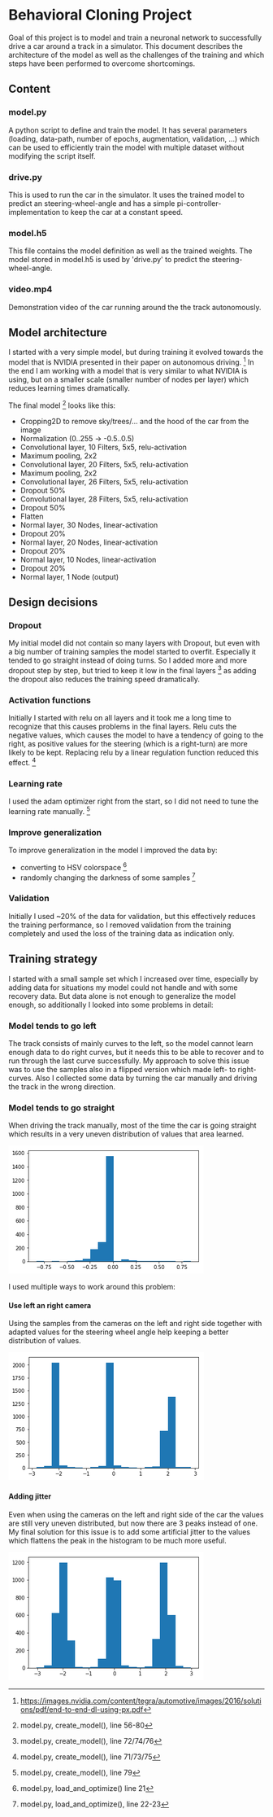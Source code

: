 # Behavioral Cloning Project

Goal of this project is to model and train a neuronal network to successfully
drive a car around a track in a simulator. This document describes the
architecture of the model as well as the challenges of the training and
which steps have been performed to overcome shortcomings.

## Content

### model.py
A python script to define and train the model. It has several parameters
(loading, data-path, number of epochs, augmentation, validation, ...) which can be
used to efficiently train the model with multiple dataset without modifying the script
itself.

### drive.py
This is used to run the car in the simulator. It uses the trained model to
predict an steering-wheel-angle and has a simple pi-controller-implementation
to keep the car at a constant speed.

### model.h5
This file contains the model definition as well as the trained weights. The model
stored in model.h5 is used by 'drive.py' to predict the steering-wheel-angle.

### video.mp4
Demonstration video of the car running around the the track autonomously.

## Model architecture

I started with a very simple model, but during training it evolved towards the
model that is NVIDIA presented in their paper on autonomous driving. [^1] In the
end I am working with a model that is very similar to what NVIDIA is using, but
on a smaller scale (smaller number of nodes per layer) which reduces learning times
dramatically.

The final model [^2] looks like this:

- Cropping2D to remove sky/trees/... and the hood of the car from the image
- Normalization (0..255 -> -0.5..0.5)
- Convolutional layer, 10 Filters, 5x5, relu-activation
- Maximum pooling, 2x2
- Convolutional layer, 20 Filters, 5x5, relu-activation
- Maximum pooling, 2x2
- Convolutional layer, 26 Filters, 5x5, relu-activation
- Dropout 50%
- Convolutional layer, 28 Filters, 5x5, relu-activation
- Dropout 50%
- Flatten
- Normal layer, 30 Nodes, linear-activation
- Dropout 20%
- Normal layer, 20 Nodes, linear-activation
- Dropout 20%
- Normal layer, 10 Nodes, linear-activation
- Dropout 20%
- Normal layer, 1 Node (output)

## Design decisions

### Dropout

My initial model did not contain so many layers with Dropout, but even with a big
number of training samples the model started to overfit. Especially it tended to
go straight instead of doing turns. So I added more and more dropout step by step,
but tried to keep it low in the final layers [^3] as adding the dropout also reduces
the training speed dramatically.

### Activation functions

Initially I started with relu on all layers and it took me a long time to recognize
that this causes problems in the final layers. Relu cuts the negative values, which
causes the model to have a tendency of going to the right, as positive values for
the steering (which is a right-turn) are more likely to be kept. Replacing relu by
a linear regulation function reduced this effect. [^4]

### Learning rate

I used the adam optimizer right from the start, so I did not need to tune the learning
rate manually. [^5]

### Improve generalization

To improve generalization in the model I improved the data by:

* converting to HSV colorspace [^6]
* randomly changing the darkness of some samples [^7]

### Validation

Initially I used ~20% of the data for validation, but this effectively reduces the
training performance, so I removed validation from the training completely and used
the loss of the training data as indication only.

## Training strategy

I started with a small sample set which I increased over time, especially by adding
data for situations my model could not handle and with some recovery data. But data
alone is not enough to generalize the model enough, so additionally I looked into
some problems in detail:

### Model tends to go left

The track consists of mainly curves to the left, so the model cannot learn enough data
to do right curves, but it needs this to be able to recover and to run through the last
curve successfully. My approach to solve this issue was to use the samples also in a
flipped version which made left- to right-curves. Also I collected some data by turning
the car manually and driving the track in the wrong direction.

### Model tends to go straight

When driving the track manually, most of the time the car is going straight which results
in a very uneven distribution of values that area learned.

![Distribution of angles over a dataset](write/hist-original.png)

I used multiple ways to work around this problem:

#### Use left an right camera

Using the samples from the cameras on the left and right side together with adapted values
for the steering wheel angle help keeping a better distribution of values.

![Distribution of angles over a dataset incl. left/right](write/hist-left-right.png)

#### Adding jitter

Even when using the cameras on the left and right side of the car the values are still
very uneven distributed, but now there are 3 peaks instead of one. My final solution for
this issue is to add some artificial jitter to the values which flattens the peak in the
histogram to be much more useful.

![Distribution of jittered angles over a dataset](write/hist-left-right-jittered.png)


[^1]: https://images.nvidia.com/content/tegra/automotive/images/2016/solutions/pdf/end-to-end-dl-using-px.pdf
[^2]: model.py, create_model(), line 56-80
[^3]: model.py, create_model(), line 72/74/76
[^4]: model.py, create_model(), line 71/73/75
[^5]: model.py, create_model(), line 79
[^6]: model.py, load_and_optimize() line 21
[^7]: model.py, load_and_optimize(), line 22-23
